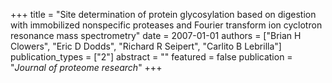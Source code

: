 +++
title = "Site determination of protein glycosylation based on digestion with immobilized nonspecific proteases and Fourier transform ion cyclotron resonance mass spectrometry"
date = 2007-01-01
authors = ["Brian H Clowers", "Eric D Dodds", "Richard R Seipert", "Carlito B Lebrilla"]
publication_types = ["2"]
abstract = ""
featured = false
publication = "*Journal of proteome research*"
+++

